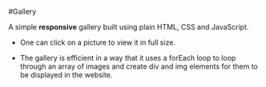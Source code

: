 #Gallery

A simple **responsive** gallery built using plain HTML, CSS and JavaScript. 

- One can click on a picture to view it in full size.

- The gallery is efficient in a way that it uses a forEach loop to loop through an array of images and create div and img elements for them to be displayed in the website.